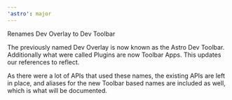 ```yaml
---
'astro': major
---
```


Renames Dev Overlay to Dev Toolbar

The previously named Dev Overlay is now known as the Astro Dev Toolbar. Additionally what were called Plugins are now Toolbar Apps. This updates our references to reflect.

As there were a lot of APIs that used these names, the existing APIs are left in place, and aliases for the new Toolbar based names are included as well, which is what will be documented. 

